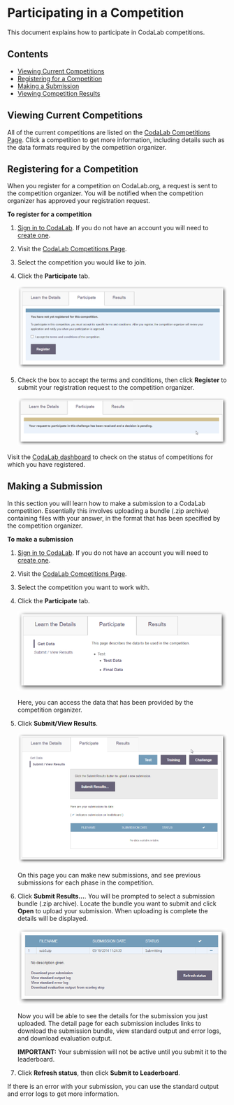 # Participating in a Competition
This document explains how to participate in CodaLab competitions.

## Contents

- [Viewing Current Competitions](#viewing-current-competitions)
- [Registering for a Competition](#registering-for-a-competition)
- [Making a Submission](#making-a-submission)
- [Viewing Competition Results](#viewing-competition-results)

## Viewing Current Competitions
All of the current competitions are listed on the [CodaLab Competitions Page](https://www.codalab.org/competitions). Click a competition to get more information, including details such as the data formats required by the competition organizer. 

## Registering for a Competition
When you register for a competition on CodaLab.org, a request is sent to the competition organizer. You will be notified when the competition organizer has approved your registration request.

**To register for a competition**

1. [Sign in to CodaLab](https://www.codalab.org/accounts/login/). If you do not have an account you will need to [create one](https://www.codalab.org/accounts/signup/).
1. Visit the [CodaLab Competitions Page](https://www.codalab.org/competitions).
1. Select the competition you would like to join.
1. Click the **Participate** tab.

    ![](images/comp-register-1.png)

1. Check the box to accept the terms and conditions, then click **Register** to submit your registration request to the competition organizer. 

    ![](images/comp-register-2.png)

Visit the [CodaLab dashboard](https://www.codalab.org/my/) to check on the status of competitions for which you have registered.

## Making a Submission
In this section you will learn how to make a submission to a CodaLab competition. Essentially this involves uploading a bundle (.zip archive) containing files with your answer, in the format that has been specified by the competition organizer.

**To make a submission**

1. [Sign in to CodaLab](https://www.codalab.org/accounts/login/). If you do not have an account you will need to [create one](https://www.codalab.org/accounts/signup/).
1. Visit the [CodaLab Competitions Page](https://www.codalab.org/competitions).
1. Select the competition you want to work with.
1. Click the **Participate** tab.

    ![](images/comp-submit-1.png)

    Here, you can access the data that has been provided by the competition organizer.

1. Click **Submit/View Results**.

    ![](images/comp-submit-2.png)

    On this page you can make new submissions, and see previous submissions for each phase in the competition.

1. Click **Submit Results...**. You will be prompted to select a submission bundle (.zip archive). Locate the bundle you want to submit and click **Open** to upload your submission. When uploading is complete the details will be displayed.

    ![](images/comp-submit-3.png)

    Now you will be able to see the details for the submission you just uploaded. The detail page for each submission includes links to download the submission bundle, view standard output and error logs, and download evaluation output.

    **IMPORTANT:** Your submission will not be active until you submit it to the leaderboard.

1. Click **Refresh status**, then click **Submit to Leaderboard**.

If there is an error with your submission, you can use the standard output and error logs to get more information.